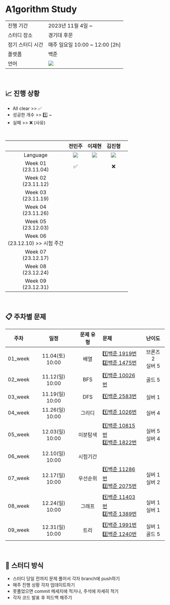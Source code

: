 # A1gorithm Study
<table>
  <tr>
    <td>진행 기간</td>
    <td>2023년 11월 4일 ~</td>
  </tr>
  <tr>
    <td>스터디 장소</td>
    <td>경기대 후문</td>
  </tr>
  <tr>
    <td>정기 스터디 시간</td>
    <td>매주 일요일 10:00 ~ 12:00 [2h]</td>
  </tr>
  <tr>
    <td>플랫폼</td>
    <td>백준</td>
  </tr>
  <tr>
    <td>언어</td>
    <td><img src="https://img.shields.io/badge/Java-007396?style=for-the-badge&logo=java&logoColor=white"></td>
  </tr>
</table>

<br/>

## :chart_with_upwards_trend: 진행 상황

* All clear >> ✅
* 성공한 개수 >>  1️⃣ ~ 
* 실패 >> ❌ (사유) 
<br/>

|  | 전민주 | 이재현 | 김진형 | |
| :---: | :---: | :---: | :---: | :---: |
| Language | <img src="https://img.shields.io/badge/Java-007396?style=for-the-badge&logo=java&logoColor=white"> |<img src="https://img.shields.io/badge/Java-007396?style=for-the-badge&logo=java&logoColor=white"> | <img src="https://img.shields.io/badge/Java-007396?style=for-the-badge&logo=java&logoColor=white"> |
| Week 01</br>(23.11.04) | ✅ |  |❌
| Week 02</br>(23.11.12) |  |  |
| Week 03</br>(23.11.19) |  |  |
| Week 04</br>(23.11.26) |  |  |
| Week 05</br>(23.12.03) |  |  |
| Week 06</br>(23.12.10) >> 시험 주간 |  |  |
| Week 07</br>(23.12.17) |  |  |
| Week 08</br>(23.12.24) |  |  |
| Week 09</br>(23.12.31) |  |  |
</br>


## :clipboard: 주차별 문제
|주차|일정|문제 유형|문제|난이도|
|:--:|:--:|:--:|:--|:--:|
|01_week|11.04(토) 10:00|배열|1️⃣[백준 1919번](https://www.acmicpc.net/problem/1919) </br>2️⃣[백준 1475번](https://www.acmicpc.net/problem/1475) </br> |브론즈 2 </br> 실버 5 </br>|
|02_week|11.12(일) 10:00|BFS|1️⃣[백준 10026번](https://www.acmicpc.net/problem/10026) </br> |골드 5 </br> |
|03_week|11.19(일) 10:00|DFS|1️⃣[백준 2583번](https://www.acmicpc.net/problem/2583) </br>|실버 1 </br>|
|04_week|11.26(일) 10:00|그리디|1️⃣[백준 1026번](https://www.acmicpc.net/problem/1026) </br>|실버 4 </br>|
|05_week|12.03(일) 10:00|이분탐색|1️⃣[백준 10815번](https://www.acmicpc.net/problem/10815) </br> 2️⃣[백준 1822번](https://www.acmicpc.net/problem/1822)|실버 5 </br> 실버 4 </br>|
|06_week|12.10(일) 10:00|시험기간|| |
|07_week|12.17(일) 10:00|우선순위|1️⃣[백준 11286번](https://www.acmicpc.net/problem/11286) </br> 2️⃣[백준 2075번](https://www.acmicpc.net/problem/2075) </br>|실버 1 </br> 실버 2 </br>|
|08_week|12.24(일) 10:00|그래프|1️⃣[백준 11403번](https://www.acmicpc.net/problem/11403) </br> 2️⃣[백준 1389번](https://www.acmicpc.net/problem/1389) </br>|실버 1 </br> 실버 1 </br>|
|09_week|12.31(일) 10:00|트리|1️⃣[백준 1991번](https://www.acmicpc.net/problem/1991) </br> 2️⃣[백준 1240번](https://www.acmicpc.net/problem/1240) </br>|실버 1 </br> 골드 5 </br> |
</br>

## :pushpin: 스터디 방식
* 스터디 당일 전까지 문제 풀어서 각자 branch에 push하기
* 매주 진행 상황 각자 업데이트하기
* 못풀었으면 commit 메세지에 적거나, 주석에 자세히 적기
* 각자 코드 발표 후 피드백 해주기
</br>

